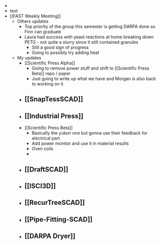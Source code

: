 -
- test
- [[FAST Weekly Meeting]]
	- Others updates
		- Top priority of the group this semester is getting DARPA done so Finn can graduate
		- Laura had success with yeast reactions at home breaking down PETG - not quite a slurry since it still contained granules
			- Still a good sign of progress
			- Going to possibly try adding heat
	- My updates
		- [[Scientific Press Alpha]]
			- Going to remove power stuff and shift to [[Scientific Press Beta]] repo / paper
			- Just going to write up what we have and Morgan is also back to working on it
		- [[SnapTessSCAD]]
			-
		- [[Industrial Press]]
			-
		- [[Scientific Press Beta]]
			- Basically the yukon one but gonna use their feedback for electrical part
			- Add power monitor and use it in material results
			- Oven coils
			-
		- [[DraftSCAD]]
			-
		- [[ISCI3D]]
			-
		- [[RecurTreeSCAD]]
			-
		- [[Pipe-Fitting-SCAD]]
			-
		- [[DARPA Dryer]]
			-